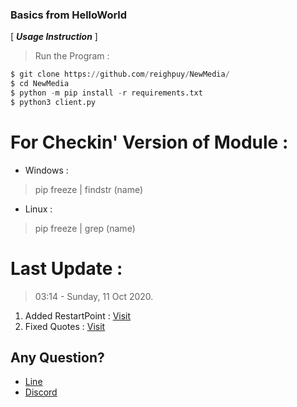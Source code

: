 ### Basics from HelloWorld

[ ***Usage Instruction*** ]

> Run the Program :
```python
$ git clone https://github.com/reighpuy/NewMedia/
$ cd NewMedia
$ python -m pip install -r requirements.txt
$ python3 client.py
```

# For Checkin' Version of Module :

- Windows :
 > pip freeze | findstr (name)

- Linux :
 > pip freeze | grep (name)

# Last Update : 
 >  03:14 - Sunday, 11 Oct 2020.
  1. Added RestartPoint : [Visit](https://github.com/reighpuy/NewMedia/blob/5294c5572401c4295f1ff9f2386eb5c1d286692b/setting.json#L12)
  2. Fixed Quotes : [Visit](https://github.com/reighpuy/NewMedia/blob/7164bec77e337da5c6f7c317f4831eb6651f41c3/client.py#L1160)
 

## Any Question? 
 - [Line](https://line.me/ti/p/~yapuy)
 - [Discord](https://discord.com/users/415466692064313344)
